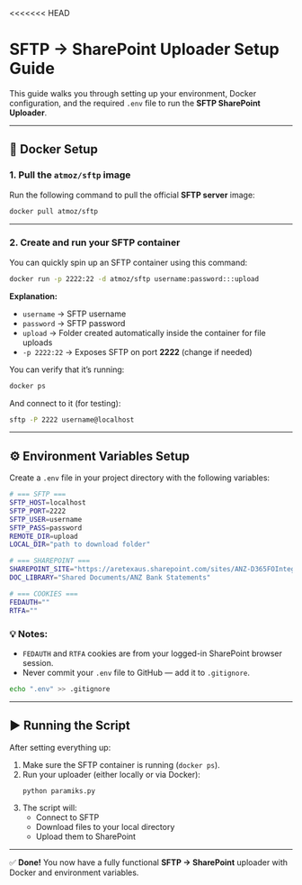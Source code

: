 <<<<<<< HEAD
# SFTP → SharePoint Uploader Setup Guide

This guide walks you through setting up your environment, Docker configuration, and the required `.env` file to run the **SFTP SharePoint Uploader**.

---

## 🐳 Docker Setup

### 1. Pull the `atmoz/sftp` image

Run the following command to pull the official **SFTP server** image:

```bash
docker pull atmoz/sftp
```

---

### 2. Create and run your SFTP container

You can quickly spin up an SFTP container using this command:

```bash
docker run -p 2222:22 -d atmoz/sftp username:password:::upload
```

**Explanation:**
- `username` → SFTP username  
- `password` → SFTP password  
- `upload` → Folder created automatically inside the container for file uploads  
- `-p 2222:22` → Exposes SFTP on port **2222** (change if needed)

You can verify that it’s running:
```bash
docker ps
```

And connect to it (for testing):
```bash
sftp -P 2222 username@localhost
```

---

## ⚙️ Environment Variables Setup

Create a `.env` file in your project directory with the following variables:

```bash
# === SFTP ===
SFTP_HOST=localhost
SFTP_PORT=2222
SFTP_USER=username
SFTP_PASS=password
REMOTE_DIR=upload
LOCAL_DIR="path to download folder"

# === SHAREPOINT ===
SHAREPOINT_SITE="https://aretexaus.sharepoint.com/sites/ANZ-D365FOIntegration"
DOC_LIBRARY="Shared Documents/ANZ Bank Statements"

# === COOKIES ===
FEDAUTH=""
RTFA=""
```

### 💡 Notes:
- `FEDAUTH` and `RTFA` cookies are from your logged-in SharePoint browser session.
- Never commit your `.env` file to GitHub — add it to `.gitignore`.

```bash
echo ".env" >> .gitignore
```

---

## ▶️ Running the Script

After setting everything up:
1. Make sure the SFTP container is running (`docker ps`).
2. Run your uploader (either locally or via Docker):
   ```bash
   python paramiks.py
   ```
3. The script will:
   - Connect to SFTP  
   - Download files to your local directory  
   - Upload them to SharePoint  

---

✅ **Done!**
You now have a fully functional **SFTP → SharePoint** uploader with Docker and environment variables.